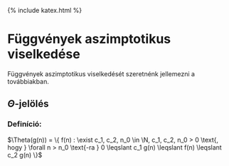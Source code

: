 {% include katex.html %}

<link rel="stylesheet" href="https://cdn.jsdelivr.net/npm/katex@0.16.4/dist/katex.min.css" integrity="sha384-vKruj+a13U8yHIkAyGgK1J3ArTLzrFGBbBc0tDp4ad/EyewESeXE/Iv67Aj8gKZ0" crossorigin="anonymous">

<!-- The loading of KaTeX is deferred to speed up page rendering -->
<script defer src="https://cdn.jsdelivr.net/npm/katex@0.16.4/dist/katex.min.js" integrity="sha384-PwRUT/YqbnEjkZO0zZxNqcxACrXe+j766U2amXcgMg5457rve2Y7I6ZJSm2A0mS4" crossorigin="anonymous"></script>

<!-- To automatically render math in text elements, include the auto-render extension: -->
<script defer src="https://cdn.jsdelivr.net/npm/katex@0.16.4/dist/contrib/auto-render.min.js" integrity="sha384-+VBxd3r6XgURycqtZ117nYw44OOcIax56Z4dCRWbxyPt0Koah1uHoK0o4+/RRE05" crossorigin="anonymous"
    onload="renderMathInElement(document.body);"></script>

# Függvények aszimptotikus viselkedése

Függvények aszimptotikus viselkedését szeretnénk jellemezni a továbbiakban.

## $\Theta$-jelölés

### Definíció:
$\Theta(g(n)) = \{ f(n) : \exist c_1, c_2, n_0 \in \N, c_1, c_2, n_0 > 0  \text{, hogy }  \forall n > n_0 \text{-ra } 0 \leqslant c_1 g(n) \leqslant f(n) \leqslant c_2 g(n)  \}$